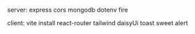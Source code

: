 server:
express 
cors 
mongodb 
dotenv 
fire





client:
vite install
react-router
tailwind 
daisyUi
toast 
sweet alert
